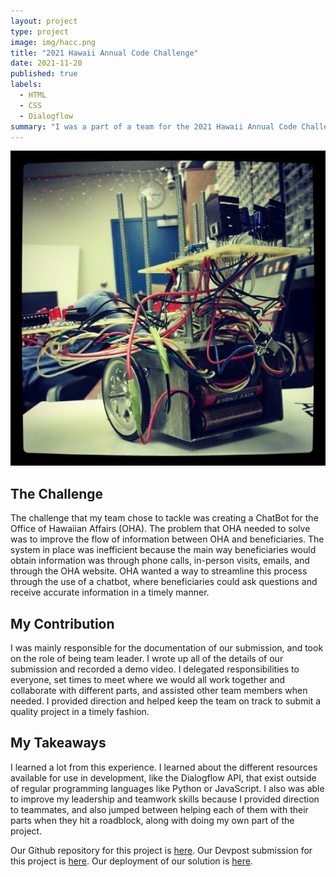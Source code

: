```yaml
---
layout: project
type: project
image: img/hacc.png
title: "2021 Hawaii Annual Code Challenge"
date: 2021-11-20
published: true
labels:
  - HTML
  - CSS
  - Dialogflow
summary: "I was a part of a team for the 2021 Hawaii Annual Code Challenge where we built a chatbot for the Office of Hawaiian Affairs"
---
```


<div class="text-center p-4">
  <img src="../img/micromouse/micromouse-robot.png" class="img-thumbnail" >
</div>

## The Challenge
The challenge that my team chose to tackle was creating a ChatBot for the Office of Hawaiian Affairs (OHA). The problem that OHA needed to solve was to improve the flow of information between OHA and beneficiaries. The system in place was inefficient because the main way beneficiaries would obtain information was through phone calls, in-person visits, emails, and through the OHA website. OHA wanted a way to streamline this process through the use of a chatbot, where beneficiaries could ask questions and receive accurate information in a timely manner. 

## My Contribution
I was mainly responsible for the documentation of our submission, and took on the role of being team leader. I wrote up all of the details of our submission and recorded a demo video. I delegated responsibilities to everyone, set times to meet where we would all work together and collaborate with different parts, and assisted other team members when needed. I provided direction and helped keep the team on track to submit a quality project in a timely fashion. 

## My Takeaways
I learned a lot from this experience. I learned about the different resources available for use in development, like the Dialogflow API, that exist outside of regular programming languages like Python or JavaScript. I also was able to improve my leadership and teamwork skills because I provided direction to teammates, and also jumped between helping each of them with their parts when they hit a roadblock, along with doing my own part of the project. 

Our Github repository for this project is [here](https://github.com/HACC2021/MGK).
Our Devpost submission for this project is [here](https://devpost.com/software/mgk).
Our deployment of our solution is [here](https://hacc2021.github.io/MGK/).
